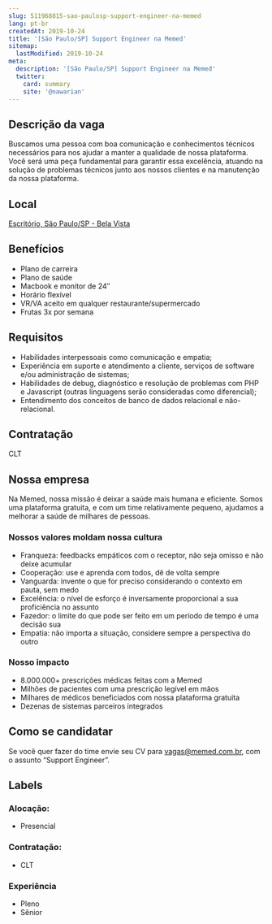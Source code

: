 ```yaml
---
slug: 511968815-sao-paulosp-support-engineer-na-memed
lang: pt-br
createdAt: 2019-10-24
title: '[São Paulo/SP] Support Engineer na Memed'
sitemap:
  lastModified: 2019-10-24
meta:
  description: '[São Paulo/SP] Support Engineer na Memed'
  twitter:
    card: summary
    site: '@nawarian'
---
```

## Descrição da vaga

Buscamos uma pessoa com boa comunicação e conhecimentos técnicos necessários para nos ajudar a manter a qualidade de nossa plataforma. Você será uma peça fundamental para garantir essa excelência, atuando na solução de problemas técnicos junto aos nossos clientes e na manutenção da nossa plataforma.

## Local

[Escritório, São Paulo/SP - Bela Vista](https://goo.gl/maps/itXnLuX8yS9egGfm8)

## Benefícios

- Plano de carreira
- Plano de saúde
- Macbook e monitor de 24″
- Horário flexível
- VR/VA aceito em qualquer restaurante/supermercado
- Frutas 3x por semana

## Requisitos

- Habilidades interpessoais como comunicação e empatia;
- Experiência em suporte e atendimento a cliente, serviços de software e/ou administração de sistemas;
- Habilidades de debug, diagnóstico e resolução de problemas com PHP e Javascript (outras linguagens serão consideradas como diferencial);
- Entendimento dos conceitos de banco de dados relacional e não-relacional.

## Contratação

CLT

## Nossa empresa

Na Memed, nossa missão é deixar a saúde mais humana e eficiente. Somos uma plataforma gratuita, e com um time relativamente pequeno, ajudamos a melhorar a saúde de milhares de pessoas.

### Nossos valores moldam nossa cultura

- Franqueza: feedbacks empáticos com o receptor, não seja omisso e não deixe acumular
- Cooperação: use e aprenda com todos, dê de volta sempre
- Vanguarda: invente o que for preciso considerando o contexto em pauta, sem medo
- Excelência: o nível de esforço é inversamente proporcional a sua proficiência no assunto
- Fazedor: o limite do que pode ser feito em um período de tempo é uma decisão sua
- Empatia: não importa a situação, considere sempre a perspectiva do outro

### Nosso impacto

- 8.000.000+ prescrições médicas feitas com a Memed
- Milhões de pacientes com uma prescrição legível em mãos
- Milhares de médicos beneficiados com nossa plataforma gratuita
- Dezenas de sistemas parceiros integrados

## Como se candidatar

Se você quer fazer do time envie seu CV para vagas@memed.com.br, com o assunto “Support Engineer”.

## Labels

### Alocação:
- Presencial

### Contratação:
- CLT

### Experiência
- Pleno
- Sênior